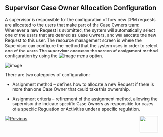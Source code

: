 ## Supervisor Case Owner Allocation Configuration 

A supervisor is responsible for the configuration of how new DPM requests are allocated to the users that make part of the Case Owners team: Whenever a new Request is submitted, the system will automatically select one of the users that are defined as Case Owners, and will allocate the new Request to this user. The resource management screen is where the Supervisor can configure the method that the system uses in order to select one of the users
The supervisor accesses the screen of assignment method configuration by using the   ![image](images/Figure_50_a_resource_management_icon.png) menu option.

 ![image](images/Figure_51_Supervisor_resource_management_screen.png)

There are two categories of configuration:

- Assignment method – defines how to allocate a new Request if there is more than one Case Owner that could take this ownership. 

- Assignment criteria – refinement of the assignment method, allowing the supervisor the indicate specific Case Owners as responsible for cases of a specific Regulation or Activities under a specific regulation.

  

[![Previous](/articles/images/Previous.png)](/articles/DPM/DPM_User_Guide/07_Supervisor_User_Interface/01_Supervisor_User_Interface_Overview.md)[<img align="right" width="60" height="54" src="/articles/images/Next.png">](/articles/DPM/DPM_User_Guide/07_Supervisor_User_Interface/03_Supervisor_User_Interface_Method.md)

